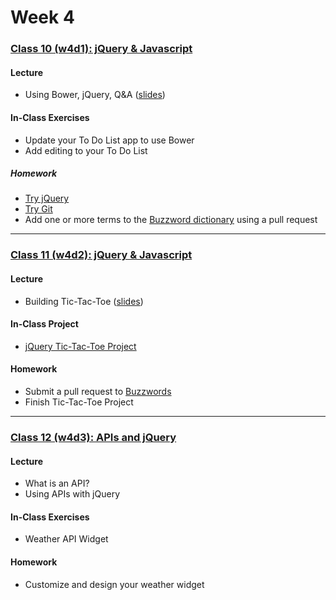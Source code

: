 # Week 4

### [Class 10 (w4d1): jQuery & Javascript](./w4d1)

#### Lecture
* Using Bower, jQuery, Q&A ([slides](./w4d1/slides/w4d1_lecture.pdf))

#### In-Class Exercises
* Update your To Do List app to use Bower
* Add editing to your To Do List

##### Homework
* [Try jQuery](http://try.jquery.com/)
* [Try Git](https://try.github.io/)
* Add one or more terms to the [Buzzword dictionary](https://github.com/rcacademy/buzzwords) using a pull request

---

### [Class 11 (w4d2): jQuery & Javascript](./w4d2)

#### Lecture
* Building Tic-Tac-Toe ([slides](./w4d2/slides/w4d2_lecture.pdf))

#### In-Class Project
* [jQuery Tic-Tac-Toe Project](http://github.com/rcacademytictactoe)

#### Homework
* Submit a pull request to [Buzzwords](https://github.com/rcacademy/buzzwords)
* Finish Tic-Tac-Toe Project

---

### [Class 12 (w4d3): APIs and jQuery](./w4d3)

#### Lecture
* What is an API?
* Using APIs with jQuery

#### In-Class Exercises
* Weather API Widget

#### Homework
* Customize and design your weather widget
